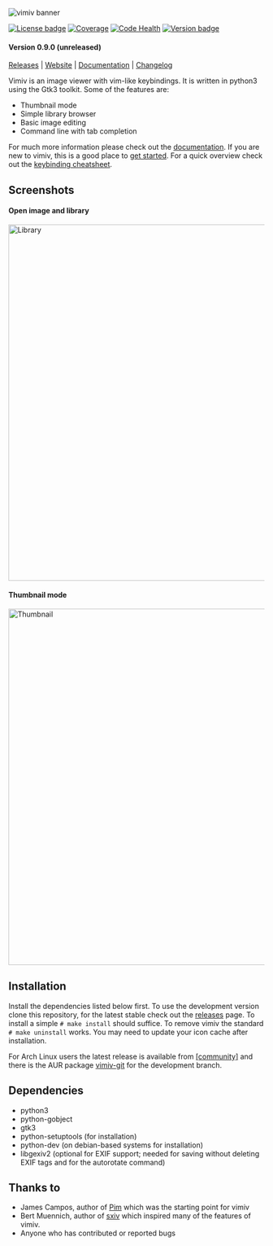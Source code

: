 ![vimiv banner](https://raw.githubusercontent.com/karlch/vimiv/master/icons/vimiv_banner_400.png)

[![License badge](https://img.shields.io/github/license/karlch/vimiv.svg)](https://raw.githubusercontent.com/karlch/vimiv/master/LICENSE)
[![Coverage](https://codecov.io/gh/karlch/vimiv/branch/master/graph/badge.svg)](https://codecov.io/gh/karlch/vimiv)
[![Code Health](https://landscape.io/github/karlch/vimiv/master/landscape.svg?style=flat)](https://landscape.io/github/karlch/vimiv/master)
[![Version badge](https://img.shields.io/github/tag/karlch/vimiv.svg)](https://github.com/karlch/vimiv/releases)

#### Version 0.9.0 (unreleased)

[Releases](https://github.com/karlch/vimiv/releases "releases")
|
[Website](http://karlch.github.io/vimiv/ "website")
|
[Documentation](http://karlch.github.io/vimiv/documentation/ "website")
|
[Changelog](http://karlch.github.io/vimiv/changelog/ "changelog")

Vimiv is an image viewer with vim-like keybindings. It is written in python3
using the Gtk3 toolkit. Some of the features are:
* Thumbnail mode
* Simple library browser
* Basic image editing
* Command line with tab completion

For much more information please check out the
[documentation](http://karlch.github.io/vimiv/documentation/ "documentation").
If you are new to vimiv, this is a good place to
[get started](http://karlch.github.io/vimiv/documentation/usage/ "usage").
For a quick overview check out the
[keybinding cheatsheet](http://karlch.github.io/vimiv/documentation/commands/#cheatsheet).

## Screenshots

#### Open image and library

<img src="http://karlch.github.io/vimiv/images/screenshots/library.png" alt="Library" width="700">

#### Thumbnail mode

<img src="http://karlch.github.io/vimiv/images/screenshots/thumbnail.png" alt="Thumbnail" width="700">

## Installation
Install the dependencies listed below first. To use the
development version clone this repository,
for the latest stable check out the 
<a href="https://github.com/karlch/vimiv/releases">releases</a>
page. To install a simple `# make install` should suffice. To remove vimiv the
standard `# make uninstall` works.  You may need to update your icon cache after
installation.

For Arch Linux users the latest release is available from
<a href="https://www.archlinux.org/packages/community/x86_64/vimiv/">[community]</a>
and there is the AUR package
<a href="https://aur.archlinux.org/packages/vimiv-git/">vimiv-git</a>
for the development branch.

## Dependencies
* python3
* python-gobject
* gtk3
* python-setuptools (for installation)
* python-dev (on debian-based systems for installation)
* libgexiv2 (optional for EXIF support; needed for saving without deleting EXIF
  tags and for the autorotate command)

## Thanks to
* James Campos, author of [Pim](https://github.com/Narrat/Pim) which was the
  starting point for vimiv
* Bert Muennich, author of [sxiv](https://github.com/muennich/sxiv) which
  inspired many of the features of vimiv.
* Anyone who has contributed or reported bugs
